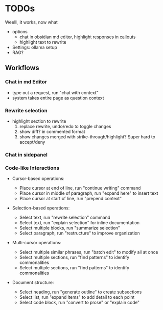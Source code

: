 # TODOs

Weelll, it works, now what
- options
  - chat in obsidian md editor, highlight responses in [callouts](https://help.obsidian.md/callouts)
  - highlight text to rewrite
- Settings: ollama setup
- RAG? 


## Workflows

### Chat in md Editor
- type out a request, run "chat with context"
- system takes entire page as question context

### Rewrite selection
- highlight section to rewrite
  1. replace rewrite, undo/redo to toggle changes
  2. show diff? in commented format
  3. show changes merged with strike-through/highlight? Super hard to accept/deny

### Chat in sidepanel

### Code-like Interactions
- Cursor-based operations:
  - Place cursor at end of line, run "continue writing" command
  - Place cursor in middle of paragraph, run "expand here" to insert text
  - Place cursor at start of line, run "prepend context" 
  
- Selection-based operations:
  - Select text, run "rewrite selection" command
  - Select text, run "explain selection" for inline documentation
  - Select multiple blocks, run "summarize selection"
  - Select paragraph, run "restructure" to improve organization
  
- Multi-cursor operations:
  - Select multiple similar phrases, run "batch edit" to modify all at once
  - Select multiple sections, run "find patterns" to identify commonalities
  - Select multiple sections, run "find patterns" to identify commonalities
  
- Document structure:
  - Select heading, run "generate outline" to create subsections
  - Select list, run "expand items" to add detail to each point
  - Select code block, run "convert to prose" or "explain code"
